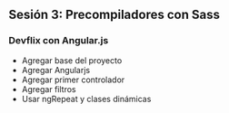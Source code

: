 ## Sesión 3: Precompiladores con Sass

### Devflix con Angular.js
* Agregar base del proyecto
* Agregar Angularjs
* Agregar primer controlador
* Agregar filtros
* Usar ngRepeat y clases dinámicas